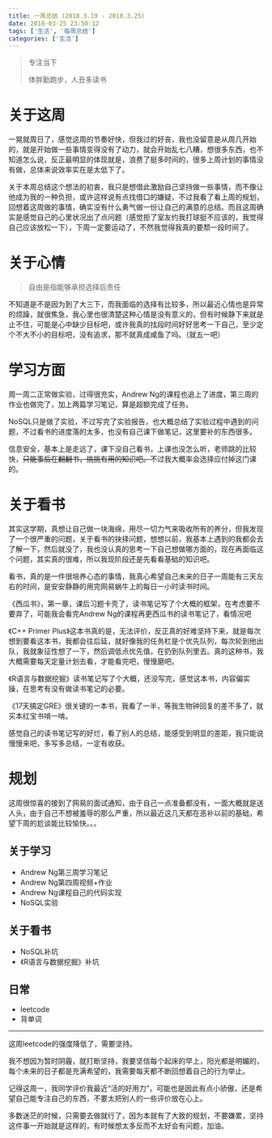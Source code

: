 ```yaml
---
title: 一周总结 (2018.3.19 - 2018.3.25)
date: 2018-03-25 23:50:12
tags: ['生活', '每周总结']
categories: ['生活']
---
```


> 专注当下
> 
> 体胖勤跑步，人丑多读书

<!-- more -->

# 关于这周

一晃就周日了，感觉这周的节奏好快，但我过的好丧，我也没留意是从周几开始的，就是开始做一些事情变得没有了动力，就会开始乱七八糟，想很多东西，也不知道怎么说，反正最明显的体现就是，浪费了挺多时间的，很多上周计划的事情没有做，总体来说效率实在是太低下了。

关于本周总结这个想法的初衷，我只是想借此激励自己坚持做一些事情，而不像让他成为我的一种负担，或许这样说有点找借口的嫌疑，不过我看了看上周的规划，回想着这周做的事情，确实没有什么勇气做一份让自己的满意的总结。而且这周确实是感觉自己的心里状况出了点问题（感觉拒了室友约我打球挺不应该的，我觉得自己应该放松一下），下周一定要运动了，不然我觉得我真的要颓一段时间了。

# 关于心情

> 自由是指能够承担选择后责任

不知道是不是因为到了大三下，而我面临的选择有比较多，所以最近心情也是异常的烦躁，就很焦急，我心里也很清楚这种心情是没有意义的，但有时候静下来就是止不住，可能是心中缺少目标吧，或许我真的找段时间好好思考一下自己，至少定个不大不小的目标吧，没有追求，那不就真成咸鱼了吗。（就五一吧）

# 学习方面

周一周二正常做实验，过得很充实，Andrew Ng的课程也追上了进度，第三周的作业也做完了，加上两篇学习笔记，算是超额完成了任务。

NoSQL只是做了实验，不过写完了实验报告，也大概总结了实验过程中遇到的问题，不过看书的进度落的太多，也没有自己课下做笔记，这里要补的东西很多。

信息安全，基本上是走远了，课下没自己看书，上课也没怎么听，老师跳的比较快，~~只能事后在翻翻书，挑挑有用的知识吧。~~不过我大概率会选择应付掉这门课的。

# 关于看书

其实这学期，真想让自己做一块海绵，用尽一切力气来吸收所有的养分，但我发现了一个很严重的问题，关于看书的抉择问题，想想以前，我基本上遇到的我都会去了解一下，然后就没了，我也没认真的思考一下自己想做哪方面的，现在再面临这个问题，其实真的很难，所以我现阶段还是先看看基础的知识吧。

看书，真的是一件很培养心态的事情，我真心希望自己未来的日子一周能有三天左右的时间，是安安静静的用完网易蜗牛上的每日一小时读书时间。

《西瓜书》，第一章，课后习题卡壳了，读书笔记写了个大概的框架，在考虑要不要弃了，可能我会看完Andrew Ng的课程再更西瓜书的读书笔记了，看情况吧

《C++ Primer Plus》这本书真的是，无法评价，反正真的好难坚持下来，就是每次想到要看这本书，我都会往后延，就好像我的任务栏是个优先队列，每次轮到他出队，我就象征性想了一下，然后调低点优先值，在扔到队列里去。真的这种书，我大概需要每天定量计划去看，才能看完吧，慢慢磨吧。

《R语言与数据挖掘》读书笔记写了个大概，还没写完，感觉这本书，内容偏实操，在思考有没有做读书笔记的必要。

《17天搞定GRE》很关键的一本书，我看了一半，等我生物钟回复的差不多了，就买本红宝书啃一啃。

感觉自己的读书笔记写的好烂，看了别人的总结，能感受到明显的差距，我只能说慢慢来吧，多写多总结，一定有收获。

# 规划

这周很惊喜的接到了网易的面试通知，由于自己一点准备都没有，一面大概就是送人头，由于自己不想被羞辱的那么严重，所以最近这几天都在恶补以前的基础，希望下周的尬谈能比较愉快。。。

## 关于学习

+ Andrew Ng第三周学习笔记
+ Andrew Ng第四周视频+作业
+ Andrew Ng课程自己的代码实现
+ NoSQL实验

## 关于看书

+ NoSQL补坑
+ 《R语言与数据挖掘》补坑

## 日常

+ leetcode
+ 背单词

----

这周leetcode的强度降低了，需要坚持。

我不想因为暂时阴霾，就打断坚持，我要坚信每个起床的早上，阳光都是明媚的，每个未来的日子都是充满希望的，我需要每天都不断回想着自己的行为举止。

记得这周一，我同学评价我最近“活的好用力”，可能也是因此有点小骄傲，还是希望自己能专注自己的东西，不要太把别人的一些评价放在心上。

多数迷茫的时候，只需要去做就行了，因为本就有了大致的规划，不要嫌累，坚持这件事一开始就是这样的，有时候想太多反而不太好会有问题，加油。